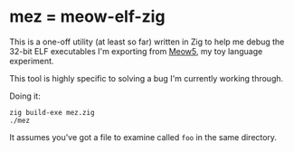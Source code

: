 # mez = meow-elf-zig

This is a one-off utility (at least so far) written in Zig
to help me debug the 32-bit ELF executables I'm exporting
from
<a href="https://ratfactor.com/meow5/">Meow5</a>,
my toy language experiment.

This tool is highly specific to solving a bug I'm currently
working through.

Doing it:

    zig build-exe mez.zig
    ./mez

It assumes you've got a file to examine called `foo` in
the same directory.
